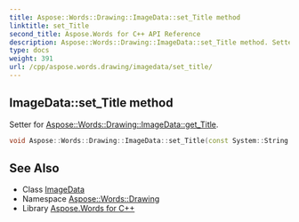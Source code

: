 ```yaml
---
title: Aspose::Words::Drawing::ImageData::set_Title method
linktitle: set_Title
second_title: Aspose.Words for C++ API Reference
description: Aspose::Words::Drawing::ImageData::set_Title method. Setter for Aspose::Words::Drawing::ImageData::get_Title in C++.
type: docs
weight: 391
url: /cpp/aspose.words.drawing/imagedata/set_title/
---
```

## ImageData::set_Title method


Setter for [Aspose::Words::Drawing::ImageData::get_Title](../get_title/).

```cpp
void Aspose::Words::Drawing::ImageData::set_Title(const System::String &value)
```

## See Also

* Class [ImageData](../)
* Namespace [Aspose::Words::Drawing](../../)
* Library [Aspose.Words for C++](../../../)
